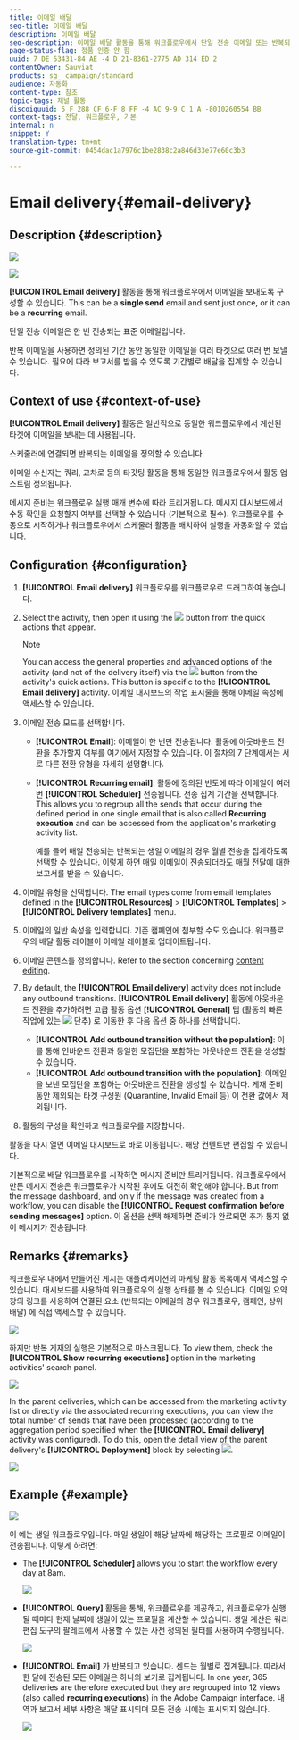 ```yaml
---
title: 이메일 배달
seo-title: 이메일 배달
description: 이메일 배달
seo-description: 이메일 배달 활동을 통해 워크플로우에서 단일 전송 이메일 또는 반복되는 이메일을 보낼 수 있습니다.
page-status-flag: 정품 인증 안 함
uuid: 7 DE 53431-84 AE -4 D 21-8361-2775 AD 314 ED 2
contentOwner: Sauviat
products: sg_ campaign/standard
audience: 자동화
content-type: 참조
topic-tags: 채널 활동
discoiquuid: 5 F 288 CF 6-F 8 FF -4 AC 9-9 C 1 A -8010260554 BB
context-tags: 전달, 워크플로우, 기본
internal: n
snippet: Y
translation-type: tm+mt
source-git-commit: 0454dac1a7976c1be2838c2a846d33e77e60c3b3

---
```



# Email delivery{#email-delivery}

## Description {#description}

![](assets/email.png)

![](assets/recurrentemail.png)

**[!UICONTROL Email delivery]** 활동을 통해 워크플로우에서 이메일을 보내도록 구성할 수 있습니다. This can be a **single send** email and sent just once, or it can be a **recurring** email.

단일 전송 이메일은 한 번 전송되는 표준 이메일입니다.

반복 이메일을 사용하면 정의된 기간 동안 동일한 이메일을 여러 타겟으로 여러 번 보낼 수 있습니다. 필요에 따라 보고서를 받을 수 있도록 기간별로 배달을 집계할 수 있습니다.

## Context of use {#context-of-use}

**[!UICONTROL Email delivery]** 활동은 일반적으로 동일한 워크플로우에서 계산된 타겟에 이메일을 보내는 데 사용됩니다.

스케줄러에 연결되면 반복되는 이메일을 정의할 수 있습니다.

이메일 수신자는 쿼리, 교차로 등의 타깃팅 활동을 통해 동일한 워크플로우에서 활동 업스트림 정의됩니다.

메시지 준비는 워크플로우 실행 매개 변수에 따라 트리거됩니다. 메시지 대시보드에서 수동 확인을 요청할지 여부를 선택할 수 있습니다 (기본적으로 필수). 워크플로우를 수동으로 시작하거나 워크플로우에서 스케줄러 활동을 배치하여 실행을 자동화할 수 있습니다.

## Configuration {#configuration}

1. **[!UICONTROL Email delivery]** 워크플로우를 워크플로우로 드래그하여 놓습니다.
1. Select the activity, then open it using the ![](assets/edit_darkgrey-24px.png) button from the quick actions that appear.

   >[!NOTE]
   >
   >You can access the general properties and advanced options of the activity (and not of the delivery itself) via the ![](assets/dlv_activity_params-24px.png) button from the activity's quick actions. This button is specific to the **[!UICONTROL Email delivery]** activity. 이메일 대시보드의 작업 표시줄을 통해 이메일 속성에 액세스할 수 있습니다.

1. 이메일 전송 모드를 선택합니다.

   * **[!UICONTROL Email]**: 이메일이 한 번만 전송됩니다. 활동에 아웃바운드 전환을 추가할지 여부를 여기에서 지정할 수 있습니다. 이 절차의 7 단계에서는 서로 다른 전환 유형을 자세히 설명합니다.
   * **[!UICONTROL Recurring email]**: 활동에 정의된 빈도에 따라 이메일이 여러 번 **[!UICONTROL Scheduler]** 전송됩니다. 전송 집계 기간을 선택합니다. This allows you to regroup all the sends that occur during the defined period in one single email that is also called **Recurring execution** and can be accessed from the application's marketing activity list.

      예를 들어 매일 전송되는 반복되는 생일 이메일의 경우 월별 전송을 집계하도록 선택할 수 있습니다. 이렇게 하면 매일 이메일이 전송되더라도 매월 전달에 대한 보고서를 받을 수 있습니다.

1. 이메일 유형을 선택합니다. The email types come from email templates defined in the **[!UICONTROL Resources]** &gt; **[!UICONTROL Templates]** &gt; **[!UICONTROL Delivery templates]** menu.
1. 이메일의 일반 속성을 입력합니다. 기존 캠페인에 첨부할 수도 있습니다. 워크플로우의 배달 활동 레이블이 이메일 레이블로 업데이트됩니다.
1. 이메일 콘텐츠를 정의합니다. Refer to the section concerning [content editing](../../designing/using/about-email-content-design.md).
1. By default, the **[!UICONTROL Email delivery]** activity does not include any outbound transitions. **[!UICONTROL Email delivery]** 활동에 아웃바운드 전환을 추가하려면 고급 활동 옵션 **[!UICONTROL General]** 탭 (활동의 빠른 작업에 있는 ![](assets/dlv_activity_params-24px.png) 단추) 로 이동한 후 다음 옵션 중 하나를 선택합니다.

   * **[!UICONTROL Add outbound transition without the population]**: 이를 통해 인바운드 전환과 동일한 모집단을 포함하는 아웃바운드 전환을 생성할 수 있습니다.
   * **[!UICONTROL Add outbound transition with the population]**: 이메일을 보낸 모집단을 포함하는 아웃바운드 전환을 생성할 수 있습니다. 게재 준비 동안 제외되는 타겟 구성원 (Quarantine, Invalid Email 등) 이 전환 값에서 제외됩니다.

1. 활동의 구성을 확인하고 워크플로우를 저장합니다.

활동을 다시 열면 이메일 대시보드로 바로 이동됩니다. 해당 컨텐트만 편집할 수 있습니다.

기본적으로 배달 워크플로우를 시작하면 메시지 준비만 트리거됩니다. 워크플로우에서 만든 메시지 전송은 워크플로우가 시작된 후에도 여전히 확인해야 합니다. But from the message dashboard, and only if the message was created from a workflow, you can disable the **[!UICONTROL Request confirmation before sending messages]** option. 이 옵션을 선택 해제하면 준비가 완료되면 추가 통지 없이 메시지가 전송됩니다.

## Remarks {#remarks}

워크플로우 내에서 만들어진 게시는 애플리케이션의 마케팅 활동 목록에서 액세스할 수 있습니다. 대시보드를 사용하여 워크플로우의 실행 상태를 볼 수 있습니다. 이메일 요약 창의 링크를 사용하여 연결된 요소 (반복되는 이메일의 경우 워크플로우, 캠페인, 상위 배달) 에 직접 액세스할 수 있습니다.

![](assets/wkf_display_recurrent_executions_2.png)

하지만 반복 게재의 실행은 기본적으로 마스크됩니다. To view them, check the **[!UICONTROL Show recurring executions]** option in the marketing activities' search panel.

![](assets/wkf_display_recurrent_executions.png)

In the parent deliveries, which can be accessed from the marketing activity list or directly via the associated recurring executions, you can view the total number of sends that have been processed (according to the aggregation period specified when the **[!UICONTROL Email delivery]** activity was configured). To do this, open the detail view of the parent delivery's **[!UICONTROL Deployment]** block by selecting ![](assets/wkf_dlv_detail_button.png).

![](assets/wkf_display_recurrent_executions_3.png)

## Example {#example}

![](assets/wkf_delivery_example_1.png)

이 예는 생일 워크플로우입니다. 매일 생일이 해당 날짜에 해당하는 프로필로 이메일이 전송됩니다. 이렇게 하려면:

* The **[!UICONTROL Scheduler]** allows you to start the workflow every day at 8am.

   ![](assets/wkf_delivery_example_2.png)

* **[!UICONTROL Query]** 활동을 통해, 워크플로우를 제공하고, 워크플로우가 실행될 때마다 현재 날짜에 생일이 있는 프로필을 계산할 수 있습니다. 생일 계산은 쿼리 편집 도구의 팔레트에서 사용할 수 있는 사전 정의된 필터를 사용하여 수행됩니다.

   ![](assets/wkf_delivery_example_3.png)

* **[!UICONTROL Email]** 가 반복되고 있습니다. 센드는 월별로 집계됩니다. 따라서 한 달에 전송된 모든 이메일은 하나의 보기로 집계됩니다. In one year, 365 deliveries are therefore executed but they are regrouped into 12 views (also called **recurring executions**) in the Adobe Campaign interface. 내역과 보고서 세부 사항은 매달 표시되며 모든 전송 시에는 표시되지 않습니다.

   ![](assets/wkf_delivery_example_4.png)

